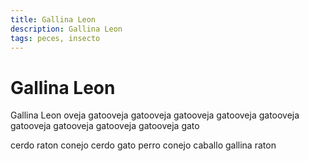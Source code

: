 ```yaml
---
title: Gallina Leon
description: Gallina Leon
tags: peces, insecto
---
```


# Gallina Leon

Gallina Leon oveja gatooveja gatooveja gatooveja gatooveja gatooveja gatooveja gatooveja gatooveja gatooveja gato

cerdo raton conejo cerdo gato perro conejo caballo gallina raton